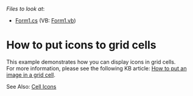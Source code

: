 <!-- default file list -->
*Files to look at*:

* [Form1.cs](./CS/Form1.cs) (VB: [Form1.vb](./VB/Form1.vb))
<!-- default file list end -->
# How to put icons to grid cells


<p>This example demonstrates how you can display icons in grid cells.<br />
For more information, please see the following KB article: <a href="https://www.devexpress.com/Support/Center/p/A900">How to put an image in a grid cell</a>.</p>

See Also: 
<a href="https://docs.devexpress.com/WindowsForms/643/controls-and-libraries/data-grid/views/grid-view/cells#icons">Cell Icons</a>

<br/>


